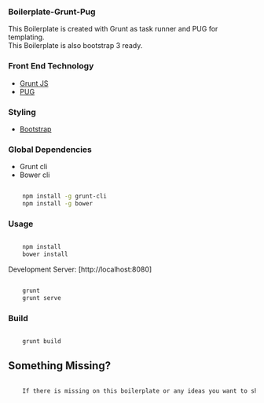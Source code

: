 ### Boilerplate-Grunt-Pug

This Boilerplate is created with Grunt as task runner and PUG for templating.<br>This Boilerplate is also bootstrap 3 ready.

### Front End Technology
  - [Grunt JS](http://gruntjs.com/)
  - [PUG](https://pugjs.org)

### Styling
 - [Bootstrap](http://getbootstrap.com/)

### Global Dependencies
 - Grunt cli
 - Bower cli

```bash

    npm install -g grunt-cli
    npm install -g bower

```

### Usage

```bash

    npm install
    bower install

```

Development Server: [http://localhost:8080]
```bash

    grunt
    grunt serve

```

### Build
```bash

    grunt build

```


## Something Missing?
```bash

    If there is missing on this boilerplate or any ideas you want to share for this boilerplate just let me know. You can contact me through email: arve505@gmail.com

